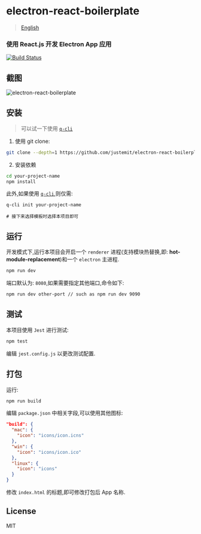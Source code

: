 # electron-react-boilerplate

> [English](./README_EN.md)

### 使用 React.js 开发 Electron App 应用

[![Build Status](https://travis-ci.org/justemit/electron-react-boilerplate.svg?branch=master)](https://travis-ci.org/justemit/electron-react-boilerplate)

## 截图

![electron-react-boilerplate](https://user-images.githubusercontent.com/26452939/50197324-88a9ba80-0381-11e9-93a4-3db3dfd08433.png)

## 安装

> 可以试一下使用 [`q-cli`](https://github.com/justemit/q-cli)

1.  使用 git clone:

```bash
git clone --depth=1 https://github.com/justemit/electron-react-boilerplate.git ypur-project-name
```

2.  安装依赖

```bash
cd your-project-name
npm install
```

此外,如果使用 [`q-cli`](https://github.com/justemit/q-cli),则仅需:

```shell
q-cli init your-project-name

# 接下来选择模板时选择本项目即可
```

## 运行

开发模式下,运行本项目会开启一个 `renderer` 进程(支持模块热替换,即: **hot-module-replacement**)和一个 `electron` 主进程.

```bash
npm run dev
```

端口默认为: `8080`,如果需要指定其他端口,命令如下:

```bash
npm run dev other-port // such as npm run dev 9090
```

## 测试

本项目使用 `Jest` 进行测试:

```bash
npm test
```

编辑 `jest.config.js` 以更改测试配置.

## 打包

运行:

```bash
npm run build
```

编辑 `package.json` 中相关字段,可以使用其他图标:

```json
"build": {
  "mac": {
    "icon": "icons/icon.icns"
  },
  "win": {
    "icon": "icons/icon.ico"
  },
  "linux": {
    "icon": "icons"
  }
}
```

修改 `index.html` 的标题,即可修改打包后 App 名称.

## License

MIT
